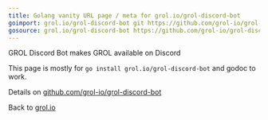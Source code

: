 ```yaml
---
title: Golang vanity URL page / meta for grol.io/grol-discord-bot
goimport: grol.io/grol-discord-bot git https://github.com/grol-io/grol-discord-bot
gosource: grol.io/grol-discord-bot https://github.com/grol-io/grol-discord-bot https://github.com/grol-io/grol-discord-bot/tree/main{/dir} https://github.com/grol-io/grol-discord-bot/blob/main{/dir}/{file}#L{line}
---
```


GROL Discord Bot makes GROL available on Discord

This page is mostly for `go install grol.io/grol-discord-bot` and godoc to work.

Details on [github.com/grol-io/grol-discord-bot](https://github.com/grol-io/grol-discord-bot#grol)

<p>
Back to <a href="https://grol.io/">grol.io</a>
